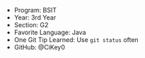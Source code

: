 - Program: BSIT
- Year: 3rd Year
- Section: G2
- Favorite Language: Java
- One Git Tip Learned: Use `git status` often
- GitHub: @CiKey0